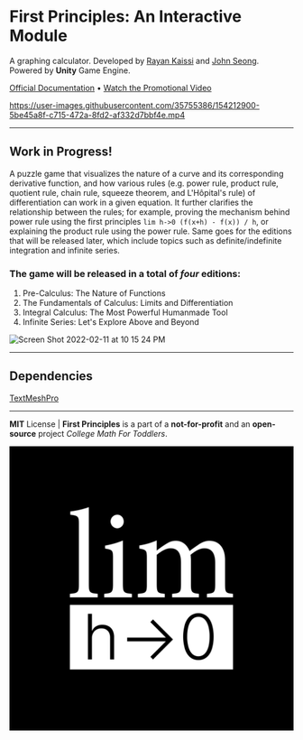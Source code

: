 # First Principles: An Interactive Module
A graphing calculator. Developed by [Rayan Kaissi](https://github.com/GameGenesis) and [John Seong](https://github.com/wonmor). Powered by **Unity** Game Engine.

[Official Documentation](https://github.com/GameGenesis/First-Principles/wiki/First-Principles-Official-Documentation) • [Watch the Promotional Video](https://www.youtube.com/watch?v=yKqpSoZj574)

https://user-images.githubusercontent.com/35755386/154212900-5be45a8f-c715-472a-8fd2-af332d7bbf4e.mp4

---

## Work in Progress!

A puzzle game that visualizes the nature of a curve and its corresponding derivative function, and how various rules (e.g. power rule, product rule, quotient rule, chain rule, squeeze theorem, and L'Hôpital's rule) of differentiation can work in a given equation. It further clarifies the relationship between the rules; for example, proving the mechanism behind power rule using the first principles ```lim h->0 (f(x+h) - f(x)) / h```, or explaining the product rule using the power rule. Same goes for the editions that will be released later, which include topics such as definite/indefinite integration and infinite series.

### The game will be released in a total of *four* editions:
1. Pre-Calculus: The Nature of Functions
2. The Fundamentals of Calculus: Limits and Differentiation
3. Integral Calculus: The Most Powerful Humanmade Tool
4. Infinite Series: Let's Explore Above and Beyond

<img width="1728" alt="Screen Shot 2022-02-11 at 10 15 24 PM" src="https://user-images.githubusercontent.com/35755386/153695203-d09858ab-5535-4946-af75-9a15042ca92e.png">

---

## Dependencies
[TextMeshPro](https://docs.unity3d.com/Manual/com.unity.textmeshpro.html)

---

**MIT** License | **First Principles** is a part of a **not-for-profit** and an **open-source** project *College Math For Toddlers*.

![Logo](/FirstPrinciplesLogo.png)

